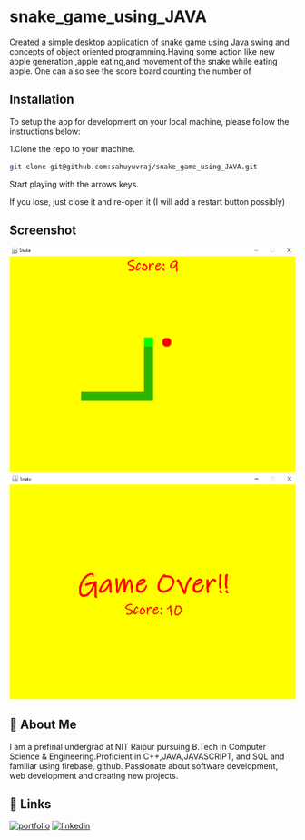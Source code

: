 # snake_game_using_JAVA

Created a simple desktop application of snake game using Java swing and concepts of object oriented programming.Having some action like new apple generation ,apple eating,and movement of the snake while eating apple. One can also see the score board counting the number of 

## Installation

To setup the app for development on your local machine, please follow the instructions below:

1.Clone the repo to your machine.
```bash
git clone git@github.com:sahuyuvraj/snake_game_using_JAVA.git

```
Start playing with the arrows keys.

If you lose, just close it and re-open it (I will add a restart button possibly)

## Screenshot


![App Screenshot](snake_game01/Screenshot%20(89).png)
![App Screenshot](snake_game01/Screenshot%20(87).png)




## 🚀 About Me

I am a prefinal undergrad at NIT Raipur pursuing B.Tech in Computer Science & Engineering.Proficient in C++,JAVA,JAVASCRIPT, and SQL and familiar using firebase, github. Passionate about software development, web development and creating new projects.

## 🔗 Links
[![portfolio](https://img.shields.io/badge/my_portfolio-000?style=for-the-badge&logo=ko-fi&logoColor=white)](https://github.com/sahuyuvraj/)
[![linkedin](https://img.shields.io/badge/linkedin-0A66C2?style=for-the-badge&logo=linkedin&logoColor=white)](https://www.linkedin.com/in/yuvraj-sahu-47a807202/)


